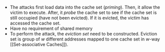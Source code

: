 
-  The attacks first load data into the cache set (*priming*). Then, it allow the victim to execute. After, it *probe* the cache set to see if the cache set is still occupied (have not been evicted). If it is evicted, the victim has accessed the cache set.
- Have no requirement of shared memory
- To perform the attack, the *eviction set* need to be constructed. Eviction set is group of $w$ different addresses mapped to one cache set in $w$-way [[Set-associative Caches]]).